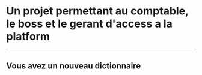 # Un projet permettant au comptable, le boss et le gerant d'access a la platform

---

## Vous avez un nouveau dictionnaire
